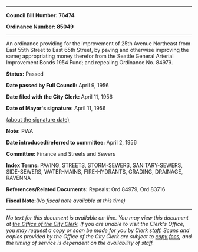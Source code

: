 

********

**Council Bill Number: 76474**
   
**Ordinance Number: 85049**
********

 An ordinance providing for the improvement of 25th Avenue Northeast from East 55th Street to East 65th Street, by paving and otherwise improving the same; appropriating money therefor from the Seattle General Arterial Improvement Bonds 1954 Fund; and repealing Ordinance No. 84979.

**Status:** Passed
   
**Date passed by Full Council:** April 9, 1956
   
**Date filed with the City Clerk:** April 11, 1956
   
**Date of Mayor's signature:** April 11, 1956
   
[(about the signature date)](/~public/approvaldate.htm)
   
   
**Note:** PWA

   
**Date introduced/referred to committee:** April 2, 1956
   
**Committee:** Finance and Streets and Sewers
   
   
**Index Terms:** PAVING, STREETS, STORM-SEWERS, SANITARY-SEWERS, SIDE-SEWERS, WATER-MAINS, FIRE-HYDRANTS, GRADING, DRAINAGE, RAVENNA

**References/Related Documents:** Repeals: Ord 84979, Ord 83716

**Fiscal Note:**_(No fiscal note available at this time)_
********

_No text for this document is available on-line. You may view this document at [the Office of the City Clerk](http://www.seattle.gov/leg/clerk/contactUs.htm). If you are unable to visit the Clerk's Office, you may request a copy or scan be made for you by Clerk staff. Scans and copies provided by the Office of the City Clerk are subject to [copy fees](http://clerk.seattle.gov/~public/clerkfees.htm), and the timing of service is dependent on the availability of staff._

